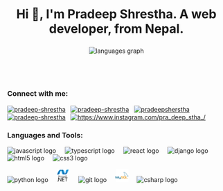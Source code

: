 <h1 align="center">Hi 👋, I'm Pradeep Shrestha. A web developer, from Nepal.</h1>

###

<div align="center">
<!-- <img src="https://github-readme-stats.vercel.app/api?username=Pradeep-Stha20&hide_title=false&hide_rank=false&show_icons=true&include_all_commits=true&count_private=true&disable_animations=false&theme=dracula&locale=en&hide_border=false" height="150" alt="stats graph"  /> -->

<img align="center" src="https://github-readme-stats.vercel.app/api/top-langs?username=Pradeep-Stha20&locale=en&hide_title=false&layout=compact&card_width=320&langs_count=5&theme=dracula&hide_border=false" height="150" alt="languages graph"  />
</div>

###
<br> <br>

<h3 align="left">Connect with me:</h3>
<p align="left">
<a href="https://pradeepstha.com.np/"><img align="center" src="https://github.com/user-attachments/assets/ff8f44ad-6a81-4e85-8dcf-55cd19b67bf3" alt="pradeep-shrestha" height="43" width="43"/></a> &nbsp;
<a href="https://linkedin.com/in/pradeep-shrestha" target="blank"><img align="center" src="https://raw.githubusercontent.com/rahuldkjain/github-profile-readme-generator/master/src/images/icons/Social/linked-in-alt.svg" alt="pradeep-shrestha" height="30" width="40" /></a> &nbsp;
<a href="https://kaggle.com/pradeepsherstha" target="blank"><img align="center" src="https://raw.githubusercontent.com/rahuldkjain/github-profile-readme-generator/master/src/images/icons/Social/kaggle.svg" alt="pradeepsherstha" height="30" width="40" /></a> &nbsp;
<a href="https://fb.com/pradeep-shrestha" target="blank"><img align="center" src="https://raw.githubusercontent.com/rahuldkjain/github-profile-readme-generator/master/src/images/icons/Social/facebook.svg" alt="pradeep-shrestha" height="30" width="40" /></a> &nbsp;
<a href="https://instagram.com/https://www.instagram.com/pra_deep_stha_/" target="blank"><img align="center" src="https://raw.githubusercontent.com/rahuldkjain/github-profile-readme-generator/master/src/images/icons/Social/instagram.svg" alt="https://www.instagram.com/pra_deep_stha_/" height="30" width="40" /></a>
</p>

<h3 align="left">Languages and Tools:</h3>
<p align="left">
<div align="left">
  <img src="https://cdn.jsdelivr.net/gh/devicons/devicon/icons/javascript/javascript-original.svg" height="30" alt="javascript logo"  />
  <img width="12" />
  <img src="https://cdn.jsdelivr.net/gh/devicons/devicon/icons/java/java-original.svg" height="30" alt="typescript logo"  />
  <img width="12" />
  <img src="https://cdn.jsdelivr.net/gh/devicons/devicon/icons/laravel/laravel-original.svg" height="30" alt="react logo"  />
  <img width="12" />
  <img src="https://cdn.worldvectorlogo.com/logos/django.svg" height="30" alt="django logo"  />
  <img width="12" />
  <img src="https://cdn.jsdelivr.net/gh/devicons/devicon/icons/html5/html5-original.svg" height="30" alt="html5 logo"  />
  <img width="12" />
  <img src="https://cdn.jsdelivr.net/gh/devicons/devicon/icons/php/php-original.svg" height="30" alt="css3 logo"  />
  <img width="12" />
  <br> <br>
  <img src="https://cdn.jsdelivr.net/gh/devicons/devicon/icons/python/python-original.svg" height="30" alt="python logo"  />
  <img width="12" />
  <img src="https://raw.githubusercontent.com/devicons/devicon/master/icons/dot-net/dot-net-original-wordmark.svg" height="30" alt="dot-net logo"  />
  <img width="12" />
  <img src="https://www.vectorlogo.zone/logos/git-scm/git-scm-icon.svg" height="30" alt="git logo"  />
  <img width="12" />
  <img src="https://raw.githubusercontent.com/devicons/devicon/master/icons/mysql/mysql-original-wordmark.svg" height="30" alt="mysql logo"  />
  <img width="12" />
  <img src="https://cdn.jsdelivr.net/gh/devicons/devicon/icons/csharp/csharp-original.svg" height="30" alt="csharp logo"  />
</div>
 </p>
